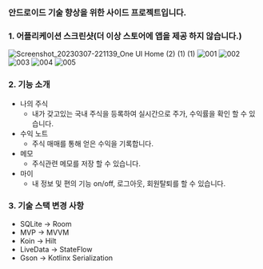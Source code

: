 ### 안드로이드 기술 향상을 위한 사이드 프로젝트입니다.

### 1. 어플리케이션 스크린샷(더 이상 스토어에 앱을 제공 하지 않습니다.)
![Screenshot_20230307-221139_One UI Home (2) (1) (1)](https://user-images.githubusercontent.com/54883589/223433297-af95dd3d-069a-4cde-b197-3ca5baa3f2a3.jpg)
![001](https://user-images.githubusercontent.com/54883589/160115732-994a1d66-df11-4dc8-9f17-574aec9e6ad9.png)
![002](https://user-images.githubusercontent.com/54883589/160115735-a0a69593-0d9f-46f0-a1c9-e5a8d43cc3b5.png)
![003](https://user-images.githubusercontent.com/54883589/160115736-8543508f-7947-4f66-a6d8-1ba85ae0a452.png)
![004](https://user-images.githubusercontent.com/54883589/160115740-94b97047-d645-475a-a979-e92c7de02801.png)
![005](https://user-images.githubusercontent.com/54883589/160115742-661da08e-1b03-4687-a9fa-5fe82f2d2397.png)

### 2. 기능 소개
- 나의 주식
  - 내가 갖고있는 국내 주식을 등록하여 실시간으로 주가, 수익률을 확인 할 수 있습니다.
- 수익 노트
  - 주식 매매를 통해 얻은 수익을 기록합니다.
- 메모
  - 주식관련 메모를 저장 할 수 있습니다.
- 마이
  - 내 정보 및 편의 기능 on/off, 로그아웃, 회원탈퇴를 할 수 있습니다. 

### 3. 기술 스택 변경 사항
 - SQLite -> Room
 - MVP -> MVVM
 - Koin -> Hilt
 - LiveData -> StateFlow
 - Gson -> Kotlinx Serialization
